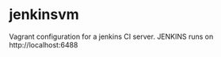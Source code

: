jenkinsvm
=========

Vagrant configuration for a jenkins CI server.
JENKINS runs on http://localhost:6488
